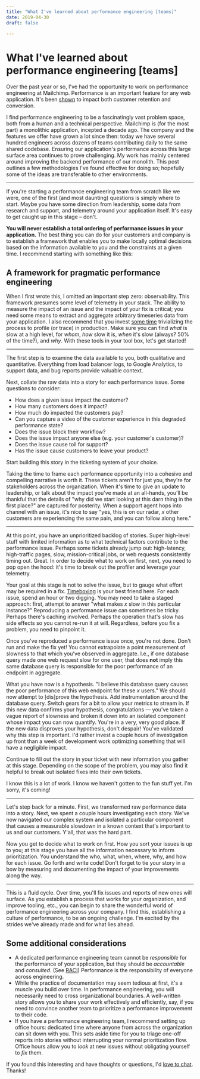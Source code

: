 ```yaml
---
title: "What I've learned about performance engineering [teams]"
date: 2019-04-30
draft: false

---
```


# What I've learned about performance engineering [teams]

Over the past year or so, I've had the opportunity to work on performance
engineering at Mailchimp. Performance is an important feature for any web
application. It's been [shown][why-perf-matters] to impact both customer
retention and conversion.

I find performance engineering to be a fascinatingly vast problem space, both
from a human and a technical perspective. Mailchimp is (for the most part) a
monolithic application, incepted a decade ago. The company and the features we
offer have grown a lot since then: today we have several hundred engineers
across dozens of teams contributing daily to the same shared codebase. Ensuring
our application's performance across this large surface area continues to prove
challenging. My work has mainly centered around improving the backend
performance of our monolith. This post outlines a few methodologies I've found
effective for doing so; hopefully some of the ideas are transferable to other
environments.

---

If you're starting a performance engineering team from scratch like we were, one
of the first (and most daunting) questions is simply where to start.  Maybe you
have some direction from leadership, some data from research and support, and
telemetry around your application itself. It's easy to get caught up in this
stage – don't.

**You will never establish a total ordering of performance issues in your
application.** The best thing you can do for your customers and company is to
establish a framework that enables you to make locally optimal decisions based
on the information available to you and the constraints at a given time. I
recommend starting with something like this:

## A framework for pragmatic performance engineering

When I first wrote this, I omitted an important step zero: observability. This
framework presumes some level of telemetry in your stack. The ability to measure
the impact of an issue and the impact of your fix is critical; you need some
means to extract and aggregate arbitrary timeseries data from your application.
I also recommend that you invest [some time][1205] trivializing the process to
profile (or trace) in production. Make sure you can find _what_ is slow at a
high level, for _whom_, _how_ slow it is, _when_ it's slow (always? 50% of the
time?), and _why_. With these tools in your tool box, let's get started!

---

The first step is to examine the data available to you, both qualitative and
quantitative. Everything from load balancer logs, to Google Analytics, to
support data, and bug reports provide valuable context.

Next, collate the raw data into a story for each performance issue. Some
questions to consider:

* How does a given issue impact the customer?
* How many customers does it impact?
* How much do impacted the customers pay?
* Can you capture a video of the customer experience in this degraded
  performance state?
* Does the issue block their workflow?
* Does the issue impact anyone else (e.g. your customer's customer)?
* Does the issue cause toil for support?
* Has the issue cause customers to leave your product?

Start building this story in the ticketing system of your choice.

Taking the time to frame each performance opportunity into a cohesive and
compelling narrative is worth it. These tickets aren't for just you, they're for
stakeholders across the organization. When it's time to give an update to
leadership, or talk about the impact you've made at an all-hands, you'll be
thankful that the details of "why did we start looking at this darn thing in the
first place?" are captured for posterity. When a support agent hops into channel
with an issue, it's nice to say "yes, this is on our radar, _x_ other customers
are experiencing the same pain, and you can follow along here."

---

At this point, you have an unprioritized backlog of stories. Super high-level
stuff with limited information as to what technical factors contribute to the
performance issue. Perhaps some tickets already jump out: high-latency,
high-traffic pages, slow, mission-critical jobs, or web requests consistently
timing out. Great. In order to decide what to work on first, next, you need to
pop open the hood: it's time to break out the profiler and leverage your
telemetry.

Your goal at this stage is not to solve the issue, but to gauge what effort may
be required in a fix. [Timeboxing][timebox] is your best friend here. For each
issue, spend an hour or two digging. You may need to take a staged approach:
first, attempt to answer "what makes _x_ slow in this particular instance?"
Reproducing a performance issue can sometimes be tricky. Perhaps there's caching
involved. Perhaps the operation that's slow has side effects so you cannot
re-run it at will. Regardless, before you fix a problem, you need to pinpoint
it.

Once you've reproduced a performance issue once, you're not done. Don't run and
make the fix yet! You cannot extrapolate a point measurement of slowness to that
which you've observed in aggregate. I.e., if one database query made one web
request slow for one user, that does **not** imply this same database query is
responsible for the poor performance of an endpoint in aggregate.

What you have now is a hypothesis. "I believe this database query causes the
poor performance of this web endpoint for these _x_ users." We should now
attempt to [dis]prove the hypothesis. Add instrumentation around the database
query. Switch gears for a bit to allow your metrics to stream in. If this new
data confirms your hypothesis, congratulations — you've taken a vague report of
slowness and broken it down into an isolated component whose impact you can now
quantify. You're in a very, very good place. If the new data disproves your
hypothesis, don't despair! You've validated why this step is important. I'd
rather invest a couple hours of investigation up front than a week of
development work optimizing something that will have a negligible impact.

Continue to fill out the story in your ticket with new information you gather at
this stage. Depending on the scope of the problem, you may also find it helpful
to break out isolated fixes into their own tickets.

I know this is a lot of work. I know we haven't gotten to the fun stuff yet. I'm
sorry, it's coming!

---

Let's step back for a minute. First, we transformed raw performance data into a
story. Next, we spent a couple hours investigating each story. We've now
navigated our complex system and isolated a particular component that causes a
measurable slowdown in a known context that's important to us and our customers.
Y'all, that was the hard part.

Now you get to decide what to work on first. How you sort your issues is up to
you; at this stage you have all the information necessary to inform
prioritization. You understand the who, what, when, where, why, and how for each
issue. Go forth and write code! Don't forget to tie your story in a bow by
measuring and documenting the impact of your improvements along the way.

---

This is a fluid cycle. Over time, you'll fix issues and reports of new ones will
surface. As you establish a process that works for your organization, and
improve tooling, etc., you can begin to share the wonderful world of performance
engineering across your company. I find this, establishing a culture of
performance, to be an ongoing challenge. I'm excited by the strides we've
already made and for what lies ahead.

## Some additional considerations
* A dedicated performance engineering team cannot be _responsible_ for the
  performance of your application, but they should be _accountable_ and
  _consulted_. (See [RACI][]) Performance is the responsibility of everyone
  across engineering.
* While the practice of documentation may seem tedious at first, it's a muscle
  you build over time. In performance engineering, you will necessarily need to
  cross organizational boundaries. A well-written story allows you to share your
  work effectively and efficiently, say, if you need to convince another team to
  prioritize a performance improvement to their code.
* If you have a performance engineering team, I recommend setting up office
  hours: dedicated time where anyone from across the organization can sit down
  with you. This sets aside time for you to triage one-off reports into stories
  without interrupting your normal prioritization flow. Office hours allow you
  to _look_ at new issues without obligating yourself to _fix_ them.

If you found this interesting and have thoughts or questions, I'd [love to
chat][me]. Thanks!

[why-perf-matters]: https://developers.google.com/web/fundamentals/performance/why-performance-matters/
[1205]: https://xkcd.com/1205/
[timebox]: https://en.wikipedia.org/wiki/Timeboxing
[RACI]: https://en.wikipedia.org/wiki/Responsibility_assignment_matrix#Role_distinction
[me]: mailto:matt@terwilligers.com
